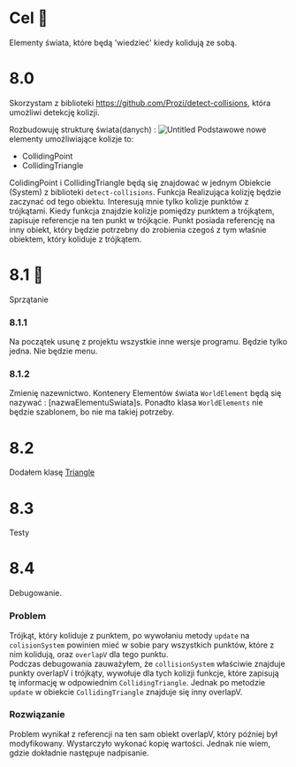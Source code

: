 # Cel 🥅
Elementy świata, które będą 'wiedzieć' kiedy kolidują ze sobą.

# 8.0
Skorzystam z biblioteki https://github.com/Prozi/detect-collisions, która umożliwi detekcję kolizji.

Rozbudowuję strukturę świata(danych) :
![Untitled](Diagram%20Klas-obiektów.canvas)
Podstawowe nowe elementy umożliwiające kolizje to:
+ CollidingPoint
+ CollidingTriangle

ColidingPoint i CollidingTriangle będą się znajdować w jednym Obiekcie (System) z biblioteki `detect-collisions`. Funkcja Realizująca kolizję będzie zaczynać od tego obiektu. Interesują mnie tylko kolizje punktów z trójkątami. Kiedy funkcja znajdzie kolizje pomiędzy punktem a trójkątem, zapisuje referencje na ten punkt w trójkącie. Punkt posiada referencję na inny obiekt, który będzie potrzebny do zrobienia czegoś z tym właśnie obiektem, który koliduje z trójkątem.  

# 8.1 🚿
Sprzątanie

### 8.1.1
Na początek usunę z projektu wszystkie inne wersje programu. Będzie  tylko jedna. Nie będzie menu.

### 8.1.2
Zmienię nazewnictwo. Kontenery Elementów świata `WorldElement` będą się nazywać :  [nazwaElementuSwiata]s. Ponadto klasa `WorldElements` nie będzie szablonem, bo nie ma takiej potrzeby.

# 8.2
Dodałem klasę [Triangle](Triangle.ts) 

# 8.3 
Testy

# 8.4
Debugowanie.
### Problem 
Trójkąt, który koliduje z punktem, po wywołaniu metody `update` na `colisionSystem` powinien mieć w sobie pary wszystkich punktów, które z nim kolidują, oraz `overlapV` dla tego punktu.    
Podczas debugowania zauważyłem, że `collisionSystem` właściwie znajduje punkty overlapV i trójkąty, wywołuje dla tych kolizji funkcje, które zapisują tę informację w odpowiednim `CollidingTriangle`. Jednak po metodzie `update` w obiekcie `CollidingTriangle` znajduje się inny overlapV. 
### Rozwiązanie
Problem wynikał z referencji na ten sam obiekt overlapV, który później był modyfikowany. Wystarczyło wykonać kopię wartości. Jednak nie wiem, gdzie dokładnie następuje nadpisanie. 
